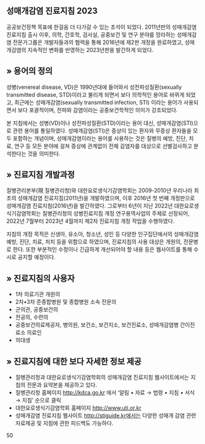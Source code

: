 ## 성매개감염 진료지침 2023

공공보건정책 목표에 한걸음 더 다가갈 수 있는 초석이 되었다.
2011년판의 성매개감염 진료지침 출시 이후, 의학, 간호학, 검사실, 공중보건 및 연구 분야를 망라하는 성매개감염 전문가그룹은 개발자들과의 협력을 통해 2016년에 제2판 개정을 완료하였고, 성매개감염의 지속적인 변화를 반영하는 2023년판을 발간하게 되었다.

## » 용어의 정의

성병(venereal disease, VD)은 1990년대에 들어와서 성전파성질환(sexually transmitted disease, STD)이라고 불리게 되면서 보다 의학적인 용어로 바뀌게 되었고, 최근에는 성매개감염(sexually transmitted infection, STI) 이라는 용어가 사용되면서 보다 포괄적이며, 전파와 감염이라는 공중보건학적인 의미가 강조되었다.

본 지침에서는 성병(VD)이나 성전파성질환(STD)이라는 용어 대신, 성매개감염(STI)으로 관련 용어를 통일하였다. 성매개감염(STI)은 증상이 있는 환자와 무증상 환자들을 모두 포함하는 개념이며, 성매개감염이라는 용어를 사용하는 것은 질병의 예방, 진단, 치료, 연구 등 모든 분야에 걸쳐 증상에 관계없이 전체 감염자를 대상으로 선별검사하고 분석한다는 것을 의미한다.

## » 진료지침 개발과정

질병관리본부(現 질병관리청)와 대한요로생식기감염학회는 2009-2010년 우리나라 최초의 성매개감염 진료지침(2011년)을 개발하였으며, 이후 2016년 첫 번째 개정판으로 성매개감염 진료지침(2016년)을 발간하였다. 그로부터 6년이 지난 2022년 대한요로생식기감염학회는 질병관리청의 성병진료지침 개정 연구용역사업의 주체로 선정되어, 2022년 7월부터 2023년 4월까지 제2차 진료지침 개정 작업을 수행하였다.

지침의 개정 목적은 신생아, 유소아, 청소년, 성인 등 다양한 인구집단에서의 성매개감염 예방, 진단, 치료, 처치 등을 위함으로 하였으며, 진료지침의 사용 대상은 개원의, 전문병로 한다. 또한 부분적인 수정이나 긴급하게 개선되어야 할 내용 등은 웹사이트를 통해 수시로 공지할 예정이다.

## » 진료지침의 사용자

*   1차 의료기관 개원의
*   2차•3차 준종합병원 및 종합병원 소속 전문의
*   군의관, 공중보건의
*   전공의, 수련의
*   공중보건의료제공자, 병의원, 보건소, 보건지소, 보건진료소, 성매개감염병 간이진료소 의료인
*   의대생

## » 진료지침에 대한 보다 자세한 정보 제공

*   질병관리청과 대한요로생식기감염학회의 성매개감염 진료지침 웹사이트에서는 지침의 전문과 요약본을 제공하고 있다.
*   질병관리청 홈페이지 http://kdca.go.kr 에서 ‘알림 • 자료 → 법령 • 지침 • 서식 → 지침’ 순으로 클릭
*   대한요로생식기감염학회 홈페이지 http://www.uti.or.kr
*   성매개감염 진료지침 웹사이트 http://stiguide.kr에서는 다양한 성매개 감염 관련 자료제공 및 지침에 관한 피드백도 가능하다.

<PAGE>50